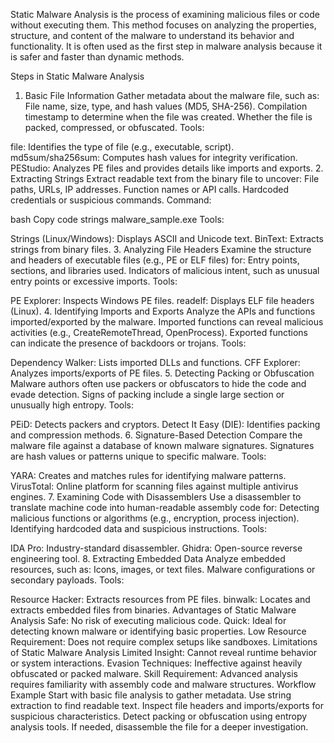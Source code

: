 Static Malware Analysis is the process of examining malicious files or code without executing them. This method focuses on analyzing the properties, structure, and content of the malware to understand its behavior and functionality. It is often used as the first step in malware analysis because it is safer and faster than dynamic methods.

Steps in Static Malware Analysis
1. Basic File Information
Gather metadata about the malware file, such as:
File name, size, type, and hash values (MD5, SHA-256).
Compilation timestamp to determine when the file was created.
Whether the file is packed, compressed, or obfuscated.
Tools:

file: Identifies the type of file (e.g., executable, script).
md5sum/sha256sum: Computes hash values for integrity verification.
PEStudio: Analyzes PE files and provides details like imports and exports.
2. Extracting Strings
Extract readable text from the binary file to uncover:
File paths, URLs, IP addresses.
Function names or API calls.
Hardcoded credentials or suspicious commands.
Command:

bash
Copy code
strings malware_sample.exe
Tools:

Strings (Linux/Windows): Displays ASCII and Unicode text.
BinText: Extracts strings from binary files.
3. Analyzing File Headers
Examine the structure and headers of executable files (e.g., PE or ELF files) for:
Entry points, sections, and libraries used.
Indicators of malicious intent, such as unusual entry points or excessive imports.
Tools:

PE Explorer: Inspects Windows PE files.
readelf: Displays ELF file headers (Linux).
4. Identifying Imports and Exports
Analyze the APIs and functions imported/exported by the malware.
Imported functions can reveal malicious activities (e.g., CreateRemoteThread, OpenProcess).
Exported functions can indicate the presence of backdoors or trojans.
Tools:

Dependency Walker: Lists imported DLLs and functions.
CFF Explorer: Analyzes imports/exports of PE files.
5. Detecting Packing or Obfuscation
Malware authors often use packers or obfuscators to hide the code and evade detection.
Signs of packing include a single large section or unusually high entropy.
Tools:

PEiD: Detects packers and cryptors.
Detect It Easy (DIE): Identifies packing and compression methods.
6. Signature-Based Detection
Compare the malware file against a database of known malware signatures.
Signatures are hash values or patterns unique to specific malware.
Tools:

YARA: Creates and matches rules for identifying malware patterns.
VirusTotal: Online platform for scanning files against multiple antivirus engines.
7. Examining Code with Disassemblers
Use a disassembler to translate machine code into human-readable assembly code for:
Detecting malicious functions or algorithms (e.g., encryption, process injection).
Identifying hardcoded data and suspicious instructions.
Tools:

IDA Pro: Industry-standard disassembler.
Ghidra: Open-source reverse engineering tool.
8. Extracting Embedded Data
Analyze embedded resources, such as:
Icons, images, or text files.
Malware configurations or secondary payloads.
Tools:

Resource Hacker: Extracts resources from PE files.
binwalk: Locates and extracts embedded files from binaries.
Advantages of Static Malware Analysis
Safe: No risk of executing malicious code.
Quick: Ideal for detecting known malware or identifying basic properties.
Low Resource Requirement: Does not require complex setups like sandboxes.
Limitations of Static Malware Analysis
Limited Insight: Cannot reveal runtime behavior or system interactions.
Evasion Techniques: Ineffective against heavily obfuscated or packed malware.
Skill Requirement: Advanced analysis requires familiarity with assembly code and malware structures.
Workflow Example
Start with basic file analysis to gather metadata.
Use string extraction to find readable text.
Inspect file headers and imports/exports for suspicious characteristics.
Detect packing or obfuscation using entropy analysis tools.
If needed, disassemble the file for a deeper investigation.